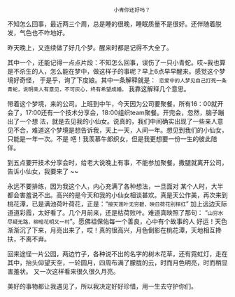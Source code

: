                                       小青你还好吗？

不知怎么回事，最近两三个周，总是睡的很晚，睡眠质量不是很好。还伴随着脱发，气色也不咋地好。

昨天晚上，又连续做了好几个梦。醒来时都是记得不大全了。

其中一个，还能记得一点点片段：不知怎么回事，误伤了一只小青蛇。哎~我也算是不杀生的人，怎么能在梦中，做这样子的事呢？早上6点早早醒来。感觉这个梦境好奇怪，
于是乎，询了下度娘。其中一条解释就是：` 恋爱中的人梦见自己打死一条青蛇，说明亲人有意见，不可灰心，终有希望成婚。` 我靠这解释几个意思。

带着这个梦境，来的公司。上班到中午，今天因为公司要聚餐，所有16：00就开会了，17:00还有一个技术分享会，18:00组织team聚餐。开完会，忽然，脑子蹦出了一个想
法，就是去见我的小仙女。说真的，我们中间确实出现了一些亲人意见不合，难道这个梦境是想告诉我，天上一天，人间一年。想见到我们的小仙女，只能是一年一次。不是
吧！我羡慕牛郎织女，但是我更想要一份一生的彼此陪伴。

到五点要开技术分享会时，给老大说晚上有事，不能参加聚餐。撒腿就离开公司，告诉小仙女，我要来了 ~~ 

永远不要排练，因为我这个人，内心充满了各种想法，一旦面对
某个人时，大半都会害羞说不出。高兴的是今天和我的小仙女相谈甚欢。真是天公作美，再次来到桃花潭，已是满池荷叶荷花，正是：“`接天莲叶无穷碧，映日荷花别样红`” 
加上远边天际道道彩霞，太好看了。几个月前来，还是枯荷败叶。难道真映照了那句： “`山穷水尽疑无路，柳暗花明又一村`”。愿佛祖保佑每一个善良，心中有个故事的人
好运！天色渐渐沉了下来，月亮出来了，哎！真的很高兴，月色倒影在桃花潭，天地相互搀扶，不离不弃。

回来途径一片公园，两边竹子，各种说不出的名字的树木花草，还有霓虹灯，走在其中，抬头仰望天空，一轮圆月，四周布满了朦胧的云，时而月色明亮，时而稍显害羞状。
又一次这样看来很久很久月亮。

美好的事物都让我遇见了，所以我决定好好珍惜，用一生去守护你们。







